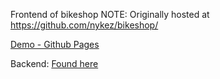 Frontend of bikeshop
NOTE: Originally hosted at https://github.com/nykez/bikeshop/

[Demo - Github Pages](https://nykez.github.io/bikeshop/)

Backend: [Found here](https://github.com/nykez/bikeshop-api)
